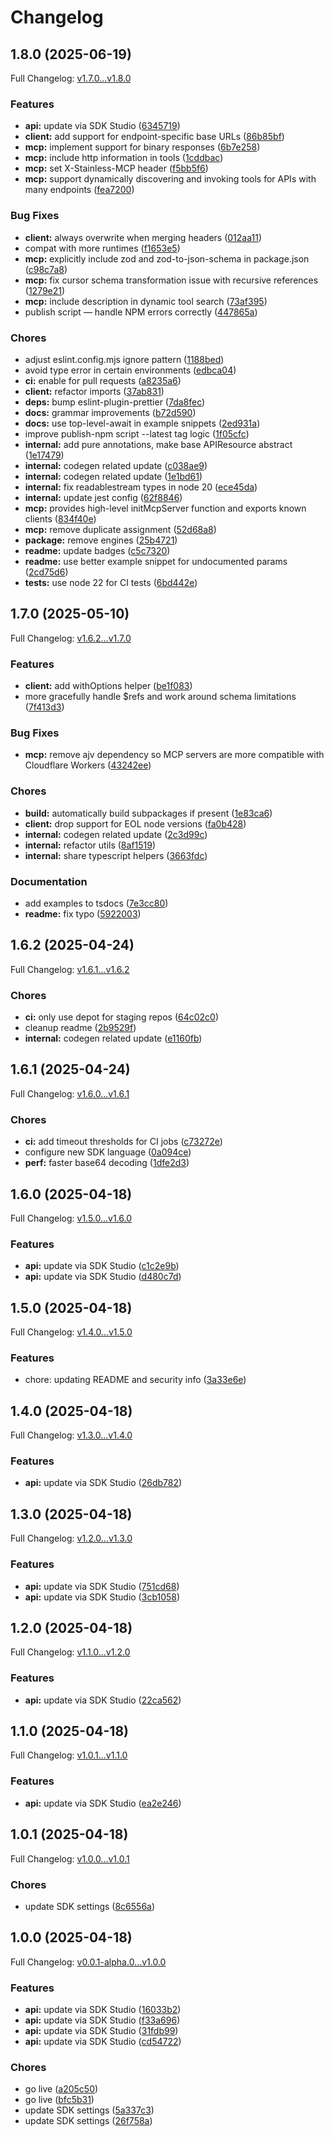 # Changelog

## 1.8.0 (2025-06-19)

Full Changelog: [v1.7.0...v1.8.0](https://github.com/zbdpay/zbd-payments-typescript-sdk/compare/v1.7.0...v1.8.0)

### Features

* **api:** update via SDK Studio ([6345719](https://github.com/zbdpay/zbd-payments-typescript-sdk/commit/63457195789091f422179747c1aa9ba4577164fb))
* **client:** add support for endpoint-specific base URLs ([86b85bf](https://github.com/zbdpay/zbd-payments-typescript-sdk/commit/86b85bf880e0237002e55b9e0647c9baab74c31c))
* **mcp:** implement support for binary responses ([6b7e258](https://github.com/zbdpay/zbd-payments-typescript-sdk/commit/6b7e25809fd777bdbb6982755c5d04bb9936778e))
* **mcp:** include http information in tools ([1cddbac](https://github.com/zbdpay/zbd-payments-typescript-sdk/commit/1cddbacffcbf383af14157ce6a99d67a93b6a1d0))
* **mcp:** set X-Stainless-MCP header ([f5bb5f6](https://github.com/zbdpay/zbd-payments-typescript-sdk/commit/f5bb5f6cce3d27963841f67494489d62a26be448))
* **mcp:** support dynamically discovering and invoking tools for APIs with many endpoints ([fea7200](https://github.com/zbdpay/zbd-payments-typescript-sdk/commit/fea7200dc2f8e50b1e68e75474623b360d94232c))


### Bug Fixes

* **client:** always overwrite when merging headers ([012aa11](https://github.com/zbdpay/zbd-payments-typescript-sdk/commit/012aa114582ed20ffe43572f52e7f238e2d54757))
* compat with more runtimes ([f1653e5](https://github.com/zbdpay/zbd-payments-typescript-sdk/commit/f1653e5c8e21796415ade613c845581a7e570280))
* **mcp:** explicitly include zod and zod-to-json-schema in package.json ([c98c7a8](https://github.com/zbdpay/zbd-payments-typescript-sdk/commit/c98c7a8c3720edd3e578218d8e35b45a76a2ff9c))
* **mcp:** fix cursor schema transformation issue with recursive references ([1279e21](https://github.com/zbdpay/zbd-payments-typescript-sdk/commit/1279e2116682e54655af9120ae359c41b9361e8e))
* **mcp:** include description in dynamic tool search ([73af395](https://github.com/zbdpay/zbd-payments-typescript-sdk/commit/73af395e67a0fcc9a2fd99f7b14cb5b9cd92acb5))
* publish script — handle NPM errors correctly ([447865a](https://github.com/zbdpay/zbd-payments-typescript-sdk/commit/447865a0ec42c763ac883a7233a7df610ed7d562))


### Chores

* adjust eslint.config.mjs ignore pattern ([1188bed](https://github.com/zbdpay/zbd-payments-typescript-sdk/commit/1188bedaed64835456668b1aed0461637c97f51e))
* avoid type error in certain environments ([edbca04](https://github.com/zbdpay/zbd-payments-typescript-sdk/commit/edbca04b641bd9b63590de9ce25de4de7876b430))
* **ci:** enable for pull requests ([a8235a6](https://github.com/zbdpay/zbd-payments-typescript-sdk/commit/a8235a618b6ee7f400afb669d67eae52cce8ecd8))
* **client:** refactor imports ([37ab831](https://github.com/zbdpay/zbd-payments-typescript-sdk/commit/37ab8314fa04121d73cf1dc7999a2a95aa81068f))
* **deps:** bump eslint-plugin-prettier ([7da8fec](https://github.com/zbdpay/zbd-payments-typescript-sdk/commit/7da8fececee68a45289cccb2e1319dd08c94fa4c))
* **docs:** grammar improvements ([b72d590](https://github.com/zbdpay/zbd-payments-typescript-sdk/commit/b72d59009644c6dbed5c64ec9790b0cb54a08c09))
* **docs:** use top-level-await in example snippets ([2ed931a](https://github.com/zbdpay/zbd-payments-typescript-sdk/commit/2ed931a3ecf14764c16d1c9f04a7e7e82f6f43c8))
* improve publish-npm script --latest tag logic ([1f05cfc](https://github.com/zbdpay/zbd-payments-typescript-sdk/commit/1f05cfc946dec153d657858a91490d068ab61a04))
* **internal:** add pure annotations, make base APIResource abstract ([1e17479](https://github.com/zbdpay/zbd-payments-typescript-sdk/commit/1e17479800be8344b214d8392c0111e5a918cb61))
* **internal:** codegen related update ([c038ae9](https://github.com/zbdpay/zbd-payments-typescript-sdk/commit/c038ae98ad74fefbc3804edc49d7933307410fff))
* **internal:** codegen related update ([1e1bd61](https://github.com/zbdpay/zbd-payments-typescript-sdk/commit/1e1bd614599ef6328a2aef3da4840f8f04c69505))
* **internal:** fix readablestream types in node 20 ([ece45da](https://github.com/zbdpay/zbd-payments-typescript-sdk/commit/ece45da16b77607de37a37147378971573638182))
* **internal:** update jest config ([62f8846](https://github.com/zbdpay/zbd-payments-typescript-sdk/commit/62f8846db8bd825d43fd056c9dc44561477ab7cb))
* **mcp:** provides high-level initMcpServer function and exports known clients ([834f40e](https://github.com/zbdpay/zbd-payments-typescript-sdk/commit/834f40e760ee1128435f43e3951722d6bf2f0a74))
* **mcp:** remove duplicate assignment ([52d68a8](https://github.com/zbdpay/zbd-payments-typescript-sdk/commit/52d68a84ae24a9657e2d35406587e7a849ca4c13))
* **package:** remove engines ([25b4721](https://github.com/zbdpay/zbd-payments-typescript-sdk/commit/25b47218f74ad5118c1b9e737bc9a982ed50e8e5))
* **readme:** update badges ([c5c7320](https://github.com/zbdpay/zbd-payments-typescript-sdk/commit/c5c73208e4a2899d9dbff4de792014a4673e3e62))
* **readme:** use better example snippet for undocumented params ([2cd75d6](https://github.com/zbdpay/zbd-payments-typescript-sdk/commit/2cd75d6516f83b94ae9bda001807a0abd8ef46d0))
* **tests:** use node 22 for CI tests ([6bd442e](https://github.com/zbdpay/zbd-payments-typescript-sdk/commit/6bd442eb1c936762d07e94b7d1c842a9f639e3e9))

## 1.7.0 (2025-05-10)

Full Changelog: [v1.6.2...v1.7.0](https://github.com/zebedeeio/zbd-payments-typescript-sdk/compare/v1.6.2...v1.7.0)

### Features

* **client:** add withOptions helper ([be1f083](https://github.com/zebedeeio/zbd-payments-typescript-sdk/commit/be1f0832068ffc3f335cfb21f74f15f1fe61cc2b))
* more gracefully handle $refs and work around schema limitations ([7f413d3](https://github.com/zebedeeio/zbd-payments-typescript-sdk/commit/7f413d39351ce57a8efce6047186b630f38db58c))


### Bug Fixes

* **mcp:** remove ajv dependency so MCP servers are more compatible with Cloudflare Workers ([43242ee](https://github.com/zebedeeio/zbd-payments-typescript-sdk/commit/43242ee48dddf0adadc7a394a54139bb8e4c9711))


### Chores

* **build:** automatically build subpackages if present ([1e83ca6](https://github.com/zebedeeio/zbd-payments-typescript-sdk/commit/1e83ca6e20b22a5e13a68eab7e7e3fb1003c58be))
* **client:** drop support for EOL node versions ([fa0b428](https://github.com/zebedeeio/zbd-payments-typescript-sdk/commit/fa0b4282b30b6712b0a1dc406e05722684615d8f))
* **internal:** codegen related update ([2c3d99c](https://github.com/zebedeeio/zbd-payments-typescript-sdk/commit/2c3d99c91be4462c3bc9f8fa628fa6c0270bb12c))
* **internal:** refactor utils ([8af1519](https://github.com/zebedeeio/zbd-payments-typescript-sdk/commit/8af15194a74a619e49500f7f4610bc2bffb52ab1))
* **internal:** share typescript helpers ([3663fdc](https://github.com/zebedeeio/zbd-payments-typescript-sdk/commit/3663fdc3e0954c3dbeaff99ca0200340250d37c1))


### Documentation

* add examples to tsdocs ([7e3cc80](https://github.com/zebedeeio/zbd-payments-typescript-sdk/commit/7e3cc8062e188f95fd5f1f1be48af6beccebf2f7))
* **readme:** fix typo ([5922003](https://github.com/zebedeeio/zbd-payments-typescript-sdk/commit/5922003febed1cb0a579a44b4116c83459f989d2))

## 1.6.2 (2025-04-24)

Full Changelog: [v1.6.1...v1.6.2](https://github.com/zebedeeio/zbd-payments-typescript-sdk/compare/v1.6.1...v1.6.2)

### Chores

* **ci:** only use depot for staging repos ([64c02c0](https://github.com/zebedeeio/zbd-payments-typescript-sdk/commit/64c02c014a6872958cdfdb8ca7bbe8ed4024be21))
* cleanup readme ([2b9529f](https://github.com/zebedeeio/zbd-payments-typescript-sdk/commit/2b9529f600d016b49d9b2f18ed1590da06dcc9f9))
* **internal:** codegen related update ([e1160fb](https://github.com/zebedeeio/zbd-payments-typescript-sdk/commit/e1160fb44ae9dcc79c82eb9e978f4060fbcb36a7))

## 1.6.1 (2025-04-24)

Full Changelog: [v1.6.0...v1.6.1](https://github.com/zebedeeio/zbd-payments-typescript-sdk/compare/v1.6.0...v1.6.1)

### Chores

* **ci:** add timeout thresholds for CI jobs ([c73272e](https://github.com/zebedeeio/zbd-payments-typescript-sdk/commit/c73272e4630f5a2303d488b6fde1f81d4b6ed188))
* configure new SDK language ([0a094ce](https://github.com/zebedeeio/zbd-payments-typescript-sdk/commit/0a094cec4e6f3c40dd400d2737a9d4bf9c839f6d))
* **perf:** faster base64 decoding ([1dfe2d3](https://github.com/zebedeeio/zbd-payments-typescript-sdk/commit/1dfe2d36ad64dfd937a35382b07d9a8c0a330056))

## 1.6.0 (2025-04-18)

Full Changelog: [v1.5.0...v1.6.0](https://github.com/zebedeeio/zbd-payments-typescript-sdk/compare/v1.5.0...v1.6.0)

### Features

* **api:** update via SDK Studio ([c1c2e9b](https://github.com/zebedeeio/zbd-payments-typescript-sdk/commit/c1c2e9b490165f0c495954770af2bd999ea57f37))
* **api:** update via SDK Studio ([d480c7d](https://github.com/zebedeeio/zbd-payments-typescript-sdk/commit/d480c7dc7fca0fe38d0f5556156af368d910598b))

## 1.5.0 (2025-04-18)

Full Changelog: [v1.4.0...v1.5.0](https://github.com/zebedeeio/zbd-payments-typescript-sdk/compare/v1.4.0...v1.5.0)

### Features

* chore: updating README and security info ([3a33e6e](https://github.com/zebedeeio/zbd-payments-typescript-sdk/commit/3a33e6e50656f322aea655071157986e86e8e8d4))

## 1.4.0 (2025-04-18)

Full Changelog: [v1.3.0...v1.4.0](https://github.com/zebedeeio/zbd-payments-typescript-sdk/compare/v1.3.0...v1.4.0)

### Features

* **api:** update via SDK Studio ([26db782](https://github.com/zebedeeio/zbd-payments-typescript-sdk/commit/26db7828fc4518a5e6da5b5e68c85fdfc2995fb0))

## 1.3.0 (2025-04-18)

Full Changelog: [v1.2.0...v1.3.0](https://github.com/zebedeeio/zbd-payments-typescript-sdk/compare/v1.2.0...v1.3.0)

### Features

* **api:** update via SDK Studio ([751cd68](https://github.com/zebedeeio/zbd-payments-typescript-sdk/commit/751cd68a9821697bfb2b00ae4b412071a837f58d))
* **api:** update via SDK Studio ([3cb1058](https://github.com/zebedeeio/zbd-payments-typescript-sdk/commit/3cb1058eb6f772a1be8c849f8ec91912a662a014))

## 1.2.0 (2025-04-18)

Full Changelog: [v1.1.0...v1.2.0](https://github.com/zebedeeio/zbd-payments-typescript-sdk/compare/v1.1.0...v1.2.0)

### Features

* **api:** update via SDK Studio ([22ca562](https://github.com/zebedeeio/zbd-payments-typescript-sdk/commit/22ca56259223be2918cb8982b3579f41cb8c6620))

## 1.1.0 (2025-04-18)

Full Changelog: [v1.0.1...v1.1.0](https://github.com/zebedeeio/zbd-payments-typescript-sdk/compare/v1.0.1...v1.1.0)

### Features

* **api:** update via SDK Studio ([ea2e246](https://github.com/zebedeeio/zbd-payments-typescript-sdk/commit/ea2e246a334ee341fa575ad123597c8100d3610f))

## 1.0.1 (2025-04-18)

Full Changelog: [v1.0.0...v1.0.1](https://github.com/zebedeeio/zbd-payments-typescript-sdk/compare/v1.0.0...v1.0.1)

### Chores

* update SDK settings ([8c6556a](https://github.com/zebedeeio/zbd-payments-typescript-sdk/commit/8c6556aec03314146a2a480926180cde67ba4d20))

## 1.0.0 (2025-04-18)

Full Changelog: [v0.0.1-alpha.0...v1.0.0](https://github.com/zebedeeio/zbd-payments-typescript-sdk/compare/v0.0.1-alpha.0...v1.0.0)

### Features

* **api:** update via SDK Studio ([16033b2](https://github.com/zebedeeio/zbd-payments-typescript-sdk/commit/16033b296244d2c039fb9874de0e7febff5b137c))
* **api:** update via SDK Studio ([f33a696](https://github.com/zebedeeio/zbd-payments-typescript-sdk/commit/f33a6969dbe7f8b244a0b70b62d00e471e3d6ebd))
* **api:** update via SDK Studio ([31fdb99](https://github.com/zebedeeio/zbd-payments-typescript-sdk/commit/31fdb999bec5f7cefcbcf38c22eba2c34daf32de))
* **api:** update via SDK Studio ([cd54722](https://github.com/zebedeeio/zbd-payments-typescript-sdk/commit/cd54722c8583522f8123a908863a6bdceb099388))


### Chores

* go live ([a205c50](https://github.com/zebedeeio/zbd-payments-typescript-sdk/commit/a205c5099fb1cdb743ebe8c4cf63fc511dd65bba))
* go live ([bfc5b31](https://github.com/zebedeeio/zbd-payments-typescript-sdk/commit/bfc5b318f1a7d913d9407fcf3b0d751d16dbc621))
* update SDK settings ([5a337c3](https://github.com/zebedeeio/zbd-payments-typescript-sdk/commit/5a337c30b271dcfb31b03e3fabcc94ce7ac30630))
* update SDK settings ([26f758a](https://github.com/zebedeeio/zbd-payments-typescript-sdk/commit/26f758aba6e2d0b665853a88edd5e440f1c9f718))
